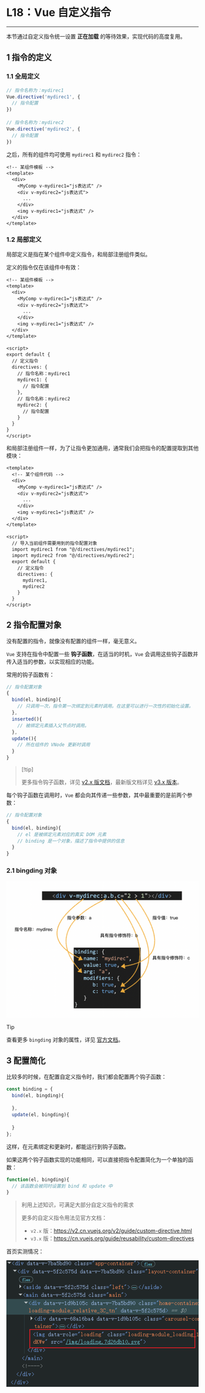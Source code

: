 # L18：Vue 自定义指令

---

本节通过自定义指令统一设置 **正在加载** 的等待效果，实现代码的高度复用。



## 1 指令的定义

### 1.1 全局定义

```js
// 指令名称为：mydirec1
Vue.directive('mydirec1', {
  // 指令配置
})

// 指令名称为：mydirec2
Vue.directive('mydirec2', {
  // 指令配置
})
```

之后，所有的组件均可使用 `mydirec1` 和 `mydirec2` 指令：

```vue
<!-- 某组件模板 -->
<template>
  <div>
    <MyComp v-mydirec1="js表达式" />
    <div v-mydirec2="js表达式">
      ...
    </div>
    <img v-mydirec1="js表达式" />
  </div>
</template>
```

### 1.2 局部定义

局部定义是指在某个组件中定义指令，和局部注册组件类似。

定义的指令仅在该组件中有效：

```vue
<!-- 某组件模板 -->
<template>
  <div>
    <MyComp v-mydirec1="js表达式" />
    <div v-mydirec2="js表达式">
      ...
    </div>
    <img v-mydirec1="js表达式" />
  </div>
</template>

<script>
export default {
  // 定义指令
  directives: {
    // 指令名称：mydirec1
    mydirec1: {
      // 指令配置
    },
    // 指令名称：mydirec2
    mydirec2: {
      // 指令配置
    }
  }
}
</script>
```

和局部注册组件一样，为了让指令更加通用，通常我们会把指令的配置提取到其他模块：

```vue
<template>
  <!-- 某个组件代码 -->
  <div>
    <MyComp v-mydirec1="js表达式" />
    <div v-mydirec2="js表达式">
      ...
    </div>
    <img v-mydirec1="js表达式" />
  </div>
</template>

<script>
  // 导入当前组件需要用到的指令配置对象
  import mydirec1 from "@/directives/mydirec1";
  import mydirec2 from "@/directives/mydirec2";
  export default {
    // 定义指令
    directives: {
      mydirec1,
      mydirec2
    }
  }
</script>
```



## 2 指令配置对象

没有配置的指令，就像没有配置的组件一样，毫无意义。

`Vue` 支持在指令中配置一些 **钩子函数**，在适当的时机，`Vue` 会调用这些钩子函数并传入适当的参数，以实现相应的功能。

常用的钩子函数有：

```js
// 指令配置对象
{
  bind(el, binding){
    // 只调用一次，指令第一次绑定到元素时调用。在这里可以进行一次性的初始化设置。
  },
  inserted(){
    // 被绑定元素插入父节点时调用。
  },
  update(){
    // 所在组件的 VNode 更新时调用
  }
}
```

>  [!tip]
>
>  更多指令钩子函数，详见 [v2.x 版文档](https://v2.cn.vuejs.org/v2/guide/custom-directive.html#%E9%92%A9%E5%AD%90%E5%87%BD%E6%95%B0)，最新版文档详见 [v3.x 版本](https://cn.vuejs.org/guide/reusability/custom-directives#directive-hooks)。

每个钩子函数在调用时，`Vue` 都会向其传递一些参数，其中最重要的是前两个参数：

```js
// 指令配置对象
{
  bind(el, binding){
    // el 是被绑定元素对应的真实 DOM 元素
    // binding 是一个对象，描述了指令中提供的信息
  }
}
```

### 2.1 bingding 对象

<img src="../assets/18.1.png" alt="image-20210104174229660" style="zoom:50%;" />

> [!tip]
>
> 查看更多 `bingding` 对象的属性，详见 [官方文档](https://cn.vuejs.org/v2/guide/custom-directive.html#%E9%92%A9%E5%AD%90%E5%87%BD%E6%95%B0%E5%8F%82%E6%95%B0)。



## 3 配置简化

比较多的时候，在配置自定义指令时，我们都会配置两个钩子函数：

```js
const binding = {
  bind(el, bingding){
    
  },
  update(el, bingding){
    
  }
};
```

这样，在元素绑定和更新时，都能运行到钩子函数。

如果这两个钩子函数实现的功能相同，可以直接把指令配置简化为一个单独的函数：

```js
function(el, bingding){
  // 该函数会被同时设置到 bind 和 update 中
}
```



> 利用上述知识，可满足大部分自定义指令的需求
>
> 更多的自定义指令用法见官方文档：
>
> - `v2.x` 版：https://v2.cn.vuejs.org/v2/guide/custom-directive.html
> - `v3.x` 版：https://cn.vuejs.org/guide/reusability/custom-directives



首页实测情况：

![](../assets/18.2.png)
